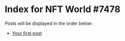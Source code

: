 # Index for NFT World #7478
Posts will be displayed in the order below:

- [Your first post](./001-first.md)

